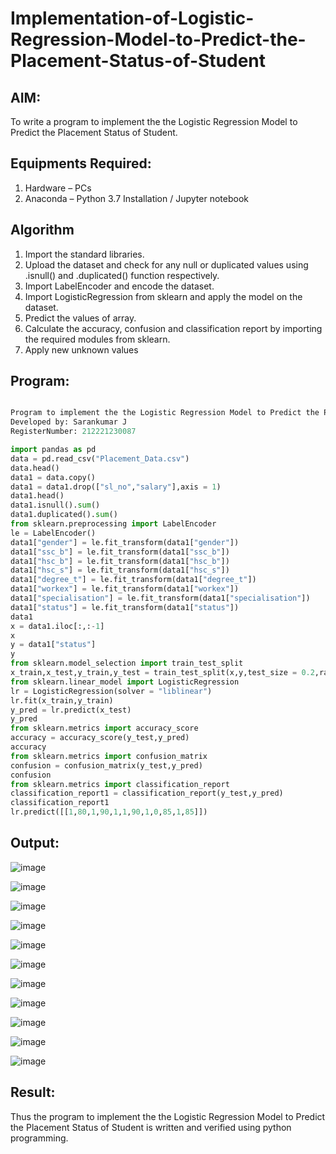 # Implementation-of-Logistic-Regression-Model-to-Predict-the-Placement-Status-of-Student

## AIM:
To write a program to implement the the Logistic Regression Model to Predict the Placement Status of Student.

## Equipments Required:
1. Hardware – PCs
2. Anaconda – Python 3.7 Installation / Jupyter notebook

## Algorithm
1. Import the standard libraries.
2. Upload the dataset and check for any null or duplicated values using .isnull() and .duplicated() function respectively.
3. Import LabelEncoder and encode the dataset.
4. Import LogisticRegression from sklearn and apply the model on the dataset.
5. Predict the values of array.
6. Calculate the accuracy, confusion and classification report by importing the required modules from sklearn.
7. Apply new unknown values
## Program:
```py

Program to implement the the Logistic Regression Model to Predict the Placement Status of Student.
Developed by: Sarankumar J
RegisterNumber: 212221230087

import pandas as pd
data = pd.read_csv("Placement_Data.csv")
data.head()
data1 = data.copy()
data1 = data1.drop(["sl_no","salary"],axis = 1)
data1.head()
data1.isnull().sum()
data1.duplicated().sum()
from sklearn.preprocessing import LabelEncoder
le = LabelEncoder()
data1["gender"] = le.fit_transform(data1["gender"])
data1["ssc_b"] = le.fit_transform(data1["ssc_b"])
data1["hsc_b"] = le.fit_transform(data1["hsc_b"])
data1["hsc_s"] = le.fit_transform(data1["hsc_s"])
data1["degree_t"] = le.fit_transform(data1["degree_t"])
data1["workex"] = le.fit_transform(data1["workex"])
data1["specialisation"] = le.fit_transform(data1["specialisation"])
data1["status"] = le.fit_transform(data1["status"])
data1
x = data1.iloc[:,:-1]
x
y = data1["status"]
y
from sklearn.model_selection import train_test_split
x_train,x_test,y_train,y_test = train_test_split(x,y,test_size = 0.2,random_state = 0)
from sklearn.linear_model import LogisticRegression
lr = LogisticRegression(solver = "liblinear")
lr.fit(x_train,y_train)
y_pred = lr.predict(x_test)
y_pred
from sklearn.metrics import accuracy_score
accuracy = accuracy_score(y_test,y_pred)
accuracy
from sklearn.metrics import confusion_matrix
confusion = confusion_matrix(y_test,y_pred)
confusion
from sklearn.metrics import classification_report
classification_report1 = classification_report(y_test,y_pred)
classification_report1
lr.predict([[1,80,1,90,1,1,90,1,0,85,1,85]])
```

## Output:
![image](https://user-images.githubusercontent.com/94778101/201474359-dbcfdc05-49f1-4eed-84c6-d4eb6033dc21.png)

![image](https://user-images.githubusercontent.com/94778101/201474370-8e631187-090d-4f12-bf44-b2b4becf9024.png)

![image](https://user-images.githubusercontent.com/94778101/201474387-815a5e19-d508-4044-ab41-1bef946c6721.png)

![image](https://user-images.githubusercontent.com/94778101/201474398-f2487248-b9ee-410b-989c-7c3ff2b820b8.png)

![image](https://user-images.githubusercontent.com/94778101/201474418-75875ffe-0c27-455f-8088-6e1af07f5670.png)

![image](https://user-images.githubusercontent.com/94778101/201474443-822d2e49-7b49-45d8-8f88-8e3f7790e3ac.png)

![image](https://user-images.githubusercontent.com/94778101/201474457-f15ee82a-ec7a-4f02-be72-0e7b28c06220.png)

![image](https://user-images.githubusercontent.com/94778101/201474468-b7bb1118-d7db-4b94-8213-542073979370.png)

![image](https://user-images.githubusercontent.com/94778101/201474499-c087cf39-8508-4f02-b8f8-4078b8588d8b.png)

![image](https://user-images.githubusercontent.com/94778101/201474546-c4c8b8af-4cdb-4d9b-a7ad-8307a0b6ad94.png)

![image](https://user-images.githubusercontent.com/94778101/201474560-aa344111-48dd-44e6-b1b7-86cd404cf7ac.png)


## Result:
Thus the program to implement the the Logistic Regression Model to Predict the Placement Status of Student is written and verified using python programming.
